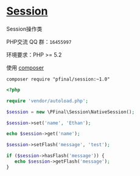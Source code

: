 # [Session](http://pfinal.cn)

Session操作类

PHP交流 QQ 群：`16455997`

环境要求：PHP >= 5.2

使用 [composer](https://getcomposer.org/)

  ```shell
  composer require "pfinal/session:~1.0"
  ```

  ```php
  <?php

  require 'vendor/autoload.php';

  $session = new \PFinal\Session\NativeSession();

  $session->set('name', 'Ethan');

  echo $session->get('name');

  $session->setFlash('message', 'test');

  if ($session->hasFlash('message')) {
     echo $session->getFlash('message');
  }

  ```